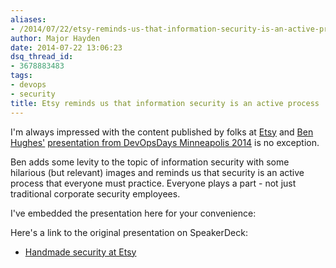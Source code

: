 ```yaml
---
aliases:
- /2014/07/22/etsy-reminds-us-that-information-security-is-an-active-process/
author: Major Hayden
date: 2014-07-22 13:06:23
dsq_thread_id:
- 3678883483
tags:
- devops
- security
title: Etsy reminds us that information security is an active process
---
```


I'm always impressed with the content published by folks at [Etsy][1] and [Ben Hughes'][2] [presentation from DevOpsDays Minneapolis 2014][3] is no exception.

Ben adds some levity to the topic of information security with some hilarious (but relevant) images and reminds us that security is an active process that everyone must practice. Everyone plays a part - not just traditional corporate security employees.

I've embedded the presentation here for your convenience:



Here's a link to the original presentation on SpeakerDeck:

  * [Handmade security at Etsy][3]

 [1]: http://codeascraft.com/
 [2]: https://twitter.com/benjammingh
 [3]: https://speakerdeck.com/barnbarn/handmade-security-at-etsy